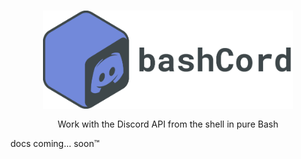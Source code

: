 <div align="center">
    <h3><img align="center" width="400px" src="docs/bashcord.png"></h3>
    <p>Work with the Discord API from the shell in pure Bash</p>
</div>

docs coming... soon™
